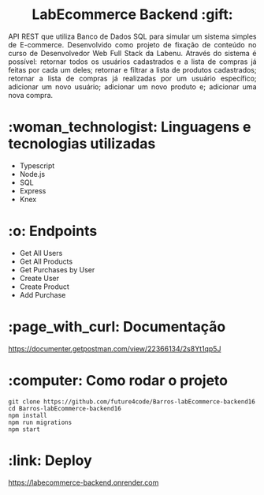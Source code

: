 <h1 align="center">LabEcommerce Backend  :gift: </h1>

<p align="justify">API REST que utiliza Banco de Dados SQL para simular um sistema simples de E-commerce. Desenvolvido como projeto de fixação de conteúdo no curso de Desenvolvedor Web Full Stack da Labenu. Através do sistema é possível: retornar todos os usuários cadastrados e a lista de compras já feitas por cada um deles; retornar e filtrar a lista de produtos cadastrados; retornar a lista de compras já realizadas por um usuário específico; adicionar um novo usuário; adicionar um novo produto e; adicionar uma nova compra.</p>

<h1>:woman_technologist: Linguagens e tecnologias utilizadas</h1>
<ul><li> Typescript </li>
<li> Node.js </li>
<li> SQL </li>
<li> Express </li>
<li> Knex </li></ul>

<h1>:o: Endpoints </h1>
<ul><li> Get All Users </li>
<li> Get All Products </li>
<li> Get Purchases by User </li>
<li> Create User </li>
<li> Create Product </li>
<li> Add Purchase </li></ul>

<h1>:page_with_curl: Documentação</h1>

https://documenter.getpostman.com/view/22366134/2s8Yt1qp5J

<h1>:computer: Como rodar o projeto</h1>

```
git clone https://github.com/future4code/Barros-labEcommerce-backend16
cd Barros-labEcommerce-backend16
npm install
npm run migrations
npm start
```

<h1>:link: Deploy</h1>

https://labecommerce-backend.onrender.com
